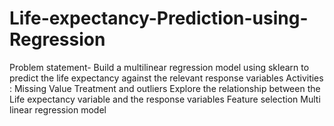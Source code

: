 # Life-expectancy-Prediction-using-Regression
Problem statement- Build a multilinear regression model using sklearn to predict the life expectancy against the relevant response variables  Activities :  Missing Value Treatment and outliers Explore the relationship between the Life expectancy variable and the response variables Feature selection Multi linear regression model
